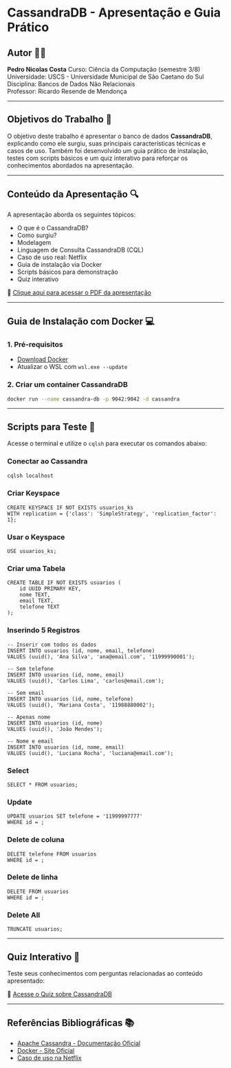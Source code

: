 # CassandraDB - Apresentação e Guia Prático

## Autor 👨‍💻

**Pedro Nicolas Costa** 
Curso: Ciência da Computação (semestre 3/8)
Universidade: USCS - Universidade Municipal de São Caetano do Sul
Disciplina: Bancos de Dados Não Relacionais  
Professor: Ricardo Resende de Mendonça

---

## Objetivos do Trabalho 🎯

O objetivo deste trabalho é apresentar o banco de dados **CassandraDB**, explicando como ele surgiu, suas principais características técnicas e casos de uso. Também foi desenvolvido um guia prático de instalação, testes com scripts básicos e um quiz interativo para reforçar os conhecimentos abordados na apresentação.

---

## Conteúdo da Apresentação 🔍

A apresentação aborda os seguintes tópicos:

- O que é o CassandraDB?
- Como surgiu?
- Modelagem
- Linguagem de Consulta CassandraDB (CQL)
- Caso de uso real: Netflix
- Guia de instalação via Docker
- Scripts básicos para demonstração
- Quiz interativo

📄 [Clique aqui para acessar o PDF da apresentação](https://github.com/pedronicolascosta/CassandraDB/blob/main/CassandraDB.pdf)

---

## Guia de Instalação com Docker 💻

### 1. Pré-requisitos

- [Download Docker](https://www.docker.com)
- Atualizar o WSL com ```wsl.exe --update```

### 2. Criar um container CassandraDB

```bash
docker run --name cassandra-db -p 9042:9042 -d cassandra
```

---

## Scripts para Teste 👾

Acesse o terminal e utilize o `cqlsh` para executar os comandos abaixo:

### Conectar ao Cassandra

```bash
cqlsh localhost
```

### Criar Keyspace

```cql
CREATE KEYSPACE IF NOT EXISTS usuarios_ks
WITH replication = {'class': 'SimpleStrategy', 'replication_factor': 1};
```

### Usar o Keyspace
```cql
USE usuarios_ks;
```

### Criar uma Tabela

```cql
CREATE TABLE IF NOT EXISTS usuarios (
    id UUID PRIMARY KEY,
    nome TEXT,
    email TEXT,
    telefone TEXT
);
```

### Inserindo 5 Registros

```cql
-- Inserir com todos os dados
INSERT INTO usuarios (id, nome, email, telefone)
VALUES (uuid(), 'Ana Silva', 'ana@email.com', '11999990001');

-- Sem telefone
INSERT INTO usuarios (id, nome, email)
VALUES (uuid(), 'Carlos Lima', 'carlos@email.com');

-- Sem email
INSERT INTO usuarios (id, nome, telefone)
VALUES (uuid(), 'Mariana Costa', '11988880002');

-- Apenas nome
INSERT INTO usuarios (id, nome)
VALUES (uuid(), 'João Mendes');

-- Nome e email
INSERT INTO usuarios (id, nome, email)
VALUES (uuid(), 'Luciana Rocha', 'luciana@email.com');
```

### Select

```cql
SELECT * FROM usuarios;
```

### Update

```cql
UPDATE usuarios SET telefone = '11999997777'
WHERE id = ;
```

### Delete de coluna

```cql
DELETE telefone FROM usuarios
WHERE id = ;
```

### Delete de linha

```cql
DELETE FROM usuarios
WHERE id = ;
```

### Delete All

```cql
TRUNCATE usuarios;
```
---

## Quiz Interativo 🧠

Teste seus conhecimentos com perguntas relacionadas ao conteúdo apresentado:

🧠 [Acesse o Quiz sobre CassandraDB](https://link-para-o-quiz.com)

---

## Referências Bibliográficas 📚

- [Apache Cassandra - Documentação Oficial](https://cassandra.apache.org/doc/latest/)
- [Docker - Site Oficial](https://www.docker.com)
- [Caso de uso na Netflix](https://netflixtechblog.com/building-netflixs-distributed-tracing-infrastructure-bb856c319304)
